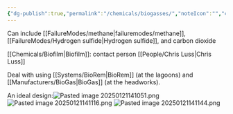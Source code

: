 ```yaml
---
{"dg-publish":true,"permalink":"/chemicals/biogasses/","noteIcon":"","created":"2025-01-10T15:15:22.872-06:00"}
---
```


Can include [[FailureModes/methane\|failuremodes/methane]], [[FailureModes/Hydrogen sulfide\|Hydrogen sulfide]], and carbon dioxide 

[[Chemicals/Biofilm\|Biofilm]]: contact person [[People/Chris Luss\|Chris Luss]]

Deal with using [[Systems/BioRem\|BioRem]] (at the lagoons) and [[Manufacturers/BioGas\|BioGas]] (at the headworks).

An ideal design:![Pasted image 20250121141051.png](/img/user/Pasted%20image%2020250121141051.png)
![Pasted image 20250121141116.png](/img/user/Pasted%20image%2020250121141116.png)
![Pasted image 20250121141144.png](/img/user/Pasted%20image%2020250121141144.png)